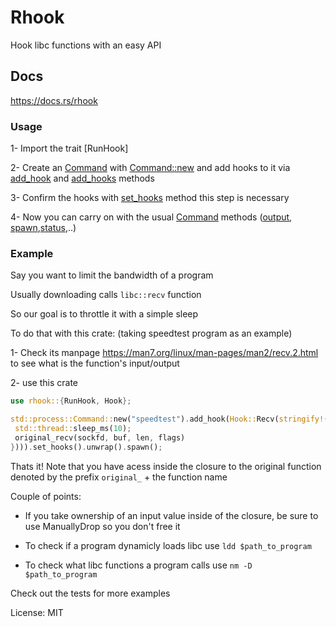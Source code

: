 # Rhook

Hook libc functions with an easy API

## Docs
https://docs.rs/rhook

### Usage

1- Import the trait [RunHook]

2- Create an [Command](std::process::Command) with [Command::new](std::process::Command::new) and add hooks to it via [add_hook](RunHook::add_hook) and [add_hooks](RunHook::add_hooks) methods

3- Confirm the hooks with [set_hooks](RunHook::set_hooks) method this step is necessary

4- Now you can carry on with the usual [Command](std::process::Command) methods ([output](std::process::Command::output), [spawn](std::process::Command::spawn),[status](std::process::Command::status),..)

### Example

Say you want to limit the bandwidth of a program

Usually downloading calls `libc::recv` function

So our goal is to throttle it with a simple sleep

To do that with this crate: (taking speedtest program as an example)

1- Check its manpage https://man7.org/linux/man-pages/man2/recv.2.html to see what is the
function's input/output

2- use this crate
```rust
use rhook::{RunHook, Hook};

std::process::Command::new("speedtest").add_hook(Hook::Recv(stringify!(|sockfd, buf, len, flags|{
 std::thread::sleep_ms(10);
 original_recv(sockfd, buf, len, flags)
}))).set_hooks().unwrap().spawn();
```

Thats it!
Note that you have acess inside the closure to the original function denoted by the prefix
`original_` + the function name

Couple of points:
- If you take ownership of an input value inside of the closure, be sure to use ManuallyDrop so
you don't free it

- To check if a program dynamicly loads libc use `ldd $path_to_program`

- To check what libc functions a program calls use `nm -D $path_to_program`

Check out the tests for more examples

License: MIT
